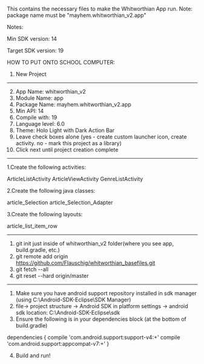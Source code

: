 This contains the necessary files to make the Whitworthian App run.  Note: package name must be "mayhem.whitworthian_v2.app"

Notes:

Min SDK version: 14

Target SDK version: 19


HOW TO PUT ONTO SCHOOL COMPUTER:


1. New Project

____________________________
2. App Name: whitworthian_v2
3. Module Name: app
4. Package Name: mayhem.whitworthian_v2.app
5. Min API: 14
6. Compile with: 19
7. Language level: 6.0
8. Theme: Holo Light with Dark Action Bar
9. Leave check boxes alone (yes - create custom launcher icon, create activity.  no - mark this project as a library)
10. Click next until project creation complete

_______________________________________________________
1.Create the following activities:

ArticleListActivity
ArticleViewActivity
GenreListActivity


2.Create the following java classes:

article_Selection
article_Selection_Adapter


3.Create the following layouts:

article_list_item_row

_____________________________________________________________________________________
1. git init just inside of whitworthian_v2 folder(where you see app, build.gradle, etc.)
2. git remote add origin https://github.com/Flauschig/whitworthian_basefiles.git
3. git fetch --all
4. git reset --hard origin/master

_______________________________________________
1. Make sure you have android support repository installed in sdk manager (using C:\Android-SDK-Eclipse\SDK Manager)
2. file-> project structure -> Android SDK in platform settings -> android sdk location: C:\Android-SDK-Eclipse\sdk
3. Ensure the following is in your dependencies block (at the bottom of build.gradle)

dependencies {
    compile 'com.android.support:support-v4:+'
    compile 'com.android.support:appcompat-v7:+'
}

4. Build and run!
